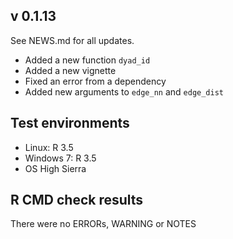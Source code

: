 ## v 0.1.13
See NEWS.md for all updates. 

* Added a new function `dyad_id`
* Added a new vignette
* Fixed an error from a dependency
* Added new arguments to `edge_nn` and `edge_dist`


## Test environments
* Linux: R 3.5
* Windows 7: R 3.5
* OS High Sierra

## R CMD check results

There were no ERRORs, WARNING or NOTES
